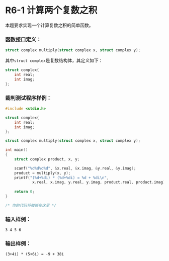# R6-1 计算两个复数之积

本题要求实现一个计算复数之积的简单函数。

### 函数接口定义：
```c++
struct complex multiply(struct complex x, struct complex y);
```
其中`struct complex`是复数结构体，其定义如下：
```c++
struct complex{
    int real;
    int imag;
};
```

### 裁判测试程序样例：
```c++
#include <stdio.h>

struct complex{
    int real;
    int imag;
};

struct complex multiply(struct complex x, struct complex y);

int main()
{
    struct complex product, x, y;

    scanf("%d%d%d%d", &x.real, &x.imag, &y.real, &y.imag);
    product = multiply(x, y);
    printf("(%d+%di) * (%d+%di) = %d + %di\n", 
            x.real, x.imag, y.real, y.imag, product.real, product.imag);
    
    return 0;
}

/* 你的代码将被嵌在这里 */
```

### 输入样例：
```in
3 4 5 6
```

### 输出样例：
```out
(3+4i) * (5+6i) = -9 + 38i
```
